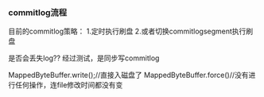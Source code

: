 ### commitlog流程


目前的commitlog策略：
1.定时执行刷盘
2.或者切换commitlogsegment执行刷盘

是否会丢失log??
经过测试，是同步写commitlog

MappedByteBuffer.write();//直接入磁盘了
MappedByteBuffer.force()//没有进行任何操作，连file修改时间都没有变
